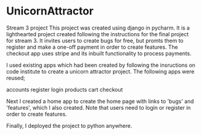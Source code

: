 # UnicornAttractor
Stream 3 project
This project was created using django in pycharm. It is a lighthearted project created following the instructions for the final project for stream 3. It invites users to create bugs for free, but promts them to register and make a one-off payment in order to create features. The checkout app uses stripe and its inbuilt functionality to process payments.

I used existing apps which had been created by following the insructions on code institute to create a unicorn attractor project. The following apps were reused;

accounts
register
login
products
cart
checkout

Next I created a home app to create the home page with links to 'bugs' and 'features', which I also created. Note that users need to login or register in order to create features. 

Finally, I deployed the project to python anywhere.
    
